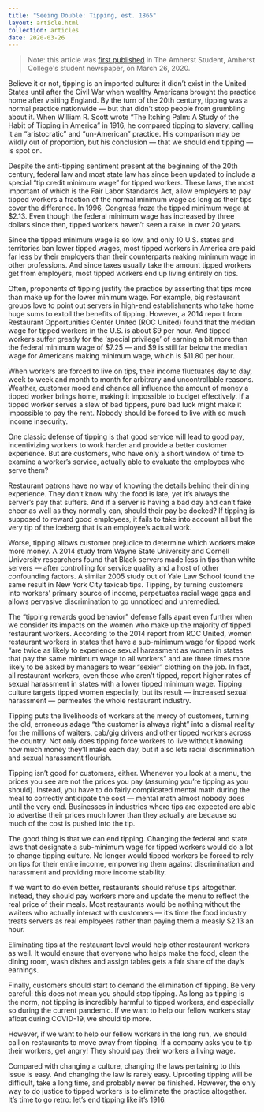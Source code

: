 ```yaml
---
title: "Seeing Double: Tipping, est. 1865"
layout: article.html
collection: articles
date: 2020-03-26
---
```


> Note: this article was [first published](https://web.archive.org/web/20200630002441/https://amherststudent.com/article/seeing-double-tipping-est-1865) in The Amherst Student, Amherst College's student newspaper, on March 26, 2020.

Believe it or not, tipping is an imported culture: it didn’t exist in the United States until after the Civil War when wealthy Americans brought the practice home after visiting England. By the turn of the 20th century, tipping was a normal practice nationwide — but that didn’t stop people from grumbling about it. When William R. Scott wrote “The Itching Palm: A Study of the Habit of Tipping in America” in 1916, he compared tipping to slavery, calling it an “aristocratic” and “un-American” practice. His comparison may be wildly out of proportion, but his conclusion — that we should end tipping — is spot on.

Despite the anti-tipping sentiment present at the beginning of the 20th century, federal law and most state law has since been updated to include a special “tip credit minimum wage” for tipped workers. These laws, the most important of which is the Fair Labor Standards Act, allow employers to pay tipped workers a fraction of the normal minimum wage as long as their tips cover the difference. In 1996, Congress froze the tipped minimum wage at $2.13. Even though the federal minimum wage has increased by three dollars since then, tipped workers haven’t seen a raise in over 20 years.

Since the tipped minimum wage is so low, and only 10 U.S. states and territories ban lower tipped wages, most tipped workers in America are paid far less by their employers than their counterparts making minimum wage in other professions. And since taxes usually take the amount tipped workers get from employers, most tipped workers end up living entirely on tips.

Often, proponents of tipping justify the practice by asserting that tips more than make up for the lower minimum wage. For example, big restaurant groups love to point out servers in high-end establishments who take home huge sums to extoll the benefits of tipping. However, a 2014 report from Restaurant Opportunities Center United (ROC United) found that the median wage for tipped workers in the U.S. is about $9 per hour. And tipped workers suffer greatly for the ‘special privilege’ of earning a bit more than the federal minimum wage of $7.25 — and $9 is still far below the median wage for Americans making minimum wage, which is $11.80 per hour.

When workers are forced to live on tips, their income fluctuates day to day, week to week and month to month for arbitrary and uncontrollable reasons. Weather, customer mood and chance all influence the amount of money a tipped worker brings home, making it impossible to budget effectively. If a tipped worker serves a slew of bad tippers, pure bad luck might make it impossible to pay the rent. Nobody should be forced to live with so much income insecurity.

One classic defense of tipping is that good service will lead to good pay, incentivizing workers to work harder and provide a better customer experience. But are customers, who have only a short window of time to examine a worker’s service, actually able to evaluate the employees who serve them?

Restaurant patrons have no way of knowing the details behind their dining experience. They don’t know why the food is late, yet it’s always the server’s pay that suffers. And if a server is having a bad day and can’t fake cheer as well as they normally can, should their pay be docked? If tipping is supposed to reward good employees, it fails to take into account all but the very tip of the iceberg that is an employee’s actual work.

Worse, tipping allows customer prejudice to determine which workers make more money. A 2014 study from Wayne State University and Cornell University researchers found that Black servers made less in tips than white servers — after controlling for service quality and a host of other confounding factors. A similar 2005 study out of Yale Law School found the same result in New York City taxicab tips. Tipping, by turning customers into workers’ primary source of income, perpetuates racial wage gaps and allows pervasive discrimination to go unnoticed and unremedied.

The “tipping rewards good behavior” defense falls apart even further when we consider its impacts on the women who make up the majority of tipped restaurant workers. According to the 2014 report from ROC United, women restaurant workers in states that have a sub-minimum wage for tipped work “are twice as likely to experience sexual harassment as women in states that pay the same minimum wage to all workers” and are three times more likely to be asked by managers to wear “sexier” clothing on the job. In fact, all restaurant workers, even those who aren’t tipped, report higher rates of sexual harassment in states with a lower tipped minimum wage. Tipping culture targets tipped women especially, but its result — increased sexual harassment — permeates the whole restaurant industry.

Tipping puts the livelihoods of workers at the mercy of customers, turning the old, erroneous adage “the customer is always right” into a dismal reality for the millions of waiters, cab/gig drivers and other tipped workers across the country. Not only does tipping force workers to live without knowing how much money they’ll make each day, but it also lets racial discrimination and sexual harassment flourish. 

Tipping isn’t good for customers, either. Whenever you look at a menu, the prices you see are not the prices you pay (assuming you’re tipping as you should). Instead, you have to do fairly complicated mental math during the meal to correctly anticipate the cost — mental math almost nobody does until the very end. Businesses in industries where tips are expected are able to advertise their prices much lower than they actually are because so much of the cost is pushed into the tip.

The good thing is that we can end tipping. Changing the federal and state laws that designate a sub-minimum wage for tipped workers would do a lot to change tipping culture. No longer would tipped workers be forced to rely on tips for their entire income, empowering them against discrimination and harassment and providing more income stability. 

If we want to do even better, restaurants should refuse tips altogether. Instead, they should pay workers more and update the menu to reflect the real price of their meals. Most restaurants would be nothing without the waiters who actually interact with customers — it’s time the food industry treats servers as real employees rather than paying them a measly $2.13 an hour. 

Eliminating tips at the restaurant level would help other restaurant workers as well. It would ensure that everyone who helps make the food, clean the dining room, wash dishes and assign tables gets a fair share of the day’s earnings.

Finally, customers should start to demand the elimination of tipping. Be very careful: this does not mean you should stop tipping. As long as tipping is the norm, not tipping is incredibly harmful to tipped workers, and especially so during the current pandemic. If we want to help our fellow workers stay afloat during COVID-19, we should tip more.

However, if we want to help our fellow workers in the long run, we should call on restaurants to move away from tipping. If a company asks you to tip their workers, get angry! They should pay their workers a living wage.

Compared with changing a culture, changing the laws pertaining to this issue is easy. And changing the law is rarely easy. Uprooting tipping will be difficult, take a long time, and probably never be finished. However, the only way to do justice to tipped workers is to eliminate the practice altogether. It’s time to go retro: let’s end tipping like it’s 1916.